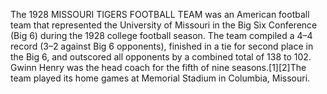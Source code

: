 The 1928 MISSOURI TIGERS FOOTBALL TEAM was an American football team that represented the University of Missouri in the Big Six Conference (Big 6) during the 1928 college football season. The team compiled a 4–4 record (3–2 against Big 6 opponents), finished in a tie for second place in the Big 6, and outscored all opponents by a combined total of 138 to 102. Gwinn Henry was the head coach for the fifth of nine seasons.[1][2]The team played its home games at Memorial Stadium in Columbia, Missouri.

